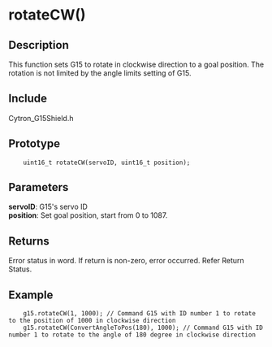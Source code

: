 # rotateCW() #

## Description ##
This function sets G15 to rotate in clockwise direction to a goal position. The rotation is not limited by the angle limits setting of G15.

## Include ##
Cytron_G15Shield.h

## Prototype ##
		uint16_t rotateCW(servoID, uint16_t position);

## Parameters ##
**servoID**: G15's servo ID<br/>
**position**: Set goal position, start from 0 to 1087.

## Returns ##
Error status in word. If return is non-zero, error occurred. Refer Return Status.

## Example ##
		g15.rotateCW(1, 1000); // Command G15 with ID number 1 to rotate to the position of 1000 in clockwise direction
		g15.rotateCW(ConvertAngleToPos(180), 1000); // Command G15 with ID number 1 to rotate to the angle of 180 degree in clockwise direction
